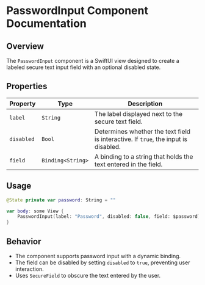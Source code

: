 # PasswordInput Component Documentation

## Overview
The `PasswordInput` component is a SwiftUI view designed to create a labeled secure text input field with an optional disabled state.

## Properties

| Property  | Type     | Description |
|-----------|---------|-------------|
| `label`   | `String` | The label displayed next to the secure text field. |
| `disabled` | `Bool` | Determines whether the text field is interactive. If `true`, the input is disabled. |
| `field` | `Binding<String>` | A binding to a string that holds the text entered in the field. |

## Usage

```swift
@State private var password: String = ""

var body: some View {
    PasswordInput(label: "Password", disabled: false, field: $password)
}
```

## Behavior
- The component supports password input with a dynamic binding.
- The field can be disabled by setting `disabled` to `true`, preventing user interaction.
- Uses `SecureField` to obscure the text entered by the user.